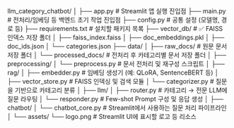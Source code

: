 llm_category_chatbot/
│
├── app.py                        # Streamlit 앱 실행 진입점
├── main.py                       # 전처리/임베딩 등 백엔드 초기 작업 진입점
├── config.py                     # 공통 설정 (모델명, 경로 등)
├── requirements.txt              # 설치할 패키지 목록
├── vector_db/                 # ✅ FAISS 인덱스 저장 폴더
│   ├── faiss_index.faiss
│   ├── doc_embeddings.pkl
│   ├── doc_ids.json
│   └── categories.json
├── data/
│   ├── raw_docs/                 # 원문 문서 저장 폴더
│   └── processed_docs/           # 전처리 후 카테고리별 문서 저장 폴더
│
├── preprocessing/
│   └── preprocess.py             # 문서 전처리 및 재구성 스크립트
│
├── rag/
│   ├── embedder.py               # 임베딩 생성기 (예: QLoRA, SentenceBERT 등)
│   ├── vector_store.py           # FAISS 인덱싱 및 검색 모듈
│   └── categorizer.py            # 질문을 기반으로 카테고리 분류
│
├── llm/
│   ├── router.py                 # 카테고리 → 전문 LLM에 질문 라우팅
│   └── responder.py              # Few-shot Prompt 구성 및 응답 생성
│
├── chatbot/
│   └── chatbot_core.py           # Streamlit에서 사용하는 질문 처리 파이프라인
│
└── assets/
    └── logo.png                  # Streamlit UI에 표시할 로고 등 리소스
